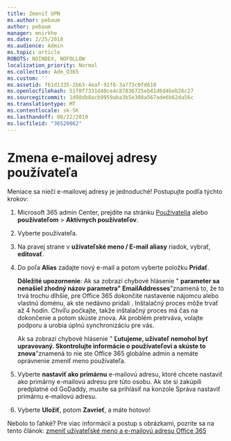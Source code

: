 ```yaml
---
title: Zmeniť UPN
ms.author: pebaum
author: pebaum
manager: mnirkhe
ms.date: 2/25/2018
ms.audience: Admin
ms.topic: article
ROBOTS: NOINDEX, NOFOLLOW
localization_priority: Normal
ms.collection: Adm_O365
ms.custom: ''
ms.assetid: f61d1335-2b63-4eaf-91f6-3a773c0fd610
ms.openlocfilehash: 51f0f7331d40ce4c87836725eb41d6d4beb26c27
ms.sourcegitcommit: 1d98db8acb9959aba3b5e308a567ade6b62da56c
ms.translationtype: MT
ms.contentlocale: sk-SK
ms.lasthandoff: 08/22/2019
ms.locfileid: "36520862"
---
```

# <a name="change-a-users-email-address"></a>Zmena e-mailovej adresy používateľa

Meniace sa niečí e-mailovej adresy je jednoduché! Postupujte podľa týchto krokov:
  
1. Microsoft 365 admin Center, prejdite na stránku [Používatelia](https://go.microsoft.com/fwlink/p/?linkid=834822) alebo **používateľom** \> **Aktívnych používateľov**.
    
2. Vyberte používateľa.
    
3. Na pravej strane v **užívateľské meno / E-mail aliasy** riadok, vybrať, **editovať**.
    
4. Do poľa **Alias** zadajte nový e-mail a potom vyberte položku **Pridať**.
    
    **Dôležité upozornenie**: Ak sa zobrazí chybové hlásenie " **parameter sa nenašiel zhodný názov parametra" EmailAddresses**"znamená to, že to trvá trochu dlhšie, pre Office 365 dokončite nastavenie nájomcu alebo vlastnú doménu, ak ste nedávno pridali . Inštalačný proces môže trvať až 4 hodín. Chvíľu počkajte, takže inštalačný proces má čas na dokončenie a potom skúste znova. Ak problém pretrváva, volajte podporu a urobia úplnú synchronizáciu pre vás.
    
    Ak sa zobrazí chybové hlásenie " **Ľutujeme, užívateľ nemohol byť upravovaný. Skontrolujte informácie o používateľovi a skúste to znova**"znamená to nie ste Office 365 globálne admin a nemáte oprávnenie zmeniť meno používateľa.
    
5. Vyberte **nastaviť ako primárnu** e-mailovú adresu, ktoré chcete nastaviť ako primárny e-mailovú adresu pre túto osobu. Ak ste si zakúpili predplatné od GoDaddy, musíte sa prihlásiť na konzole Správa nastaviť primárnu e-mailovú adresu. 
    
6. Vyberte **Uložiť**, potom **Zavrieť**, a máte hotovo!
    
Nebolo to ľahké? Pre viac informácií a postup s obrázkami, pozrite sa na tento článok: [zmeniť užívateľské meno a e-mailovú adresu Office 365](https://support.office.com/article/Change-a-user-name-and-email-address-in-Office-365-fb5ac074-e203-4e1f-9843-b9d1a3e03297.aspx)
  


